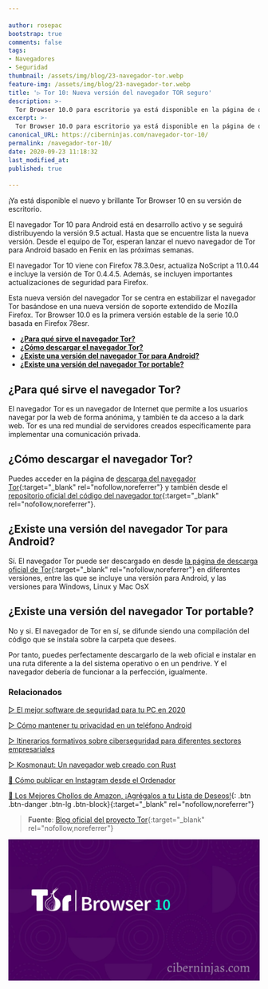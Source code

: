 ```yaml
---

author: rosepac
bootstrap: true
comments: false
tags:
- Navegadores
- Seguridad
thumbnail: /assets/img/blog/23-navegador-tor.webp
feature-img: /assets/img/blog/23-navegador-tor.webp
title: '▷ Tor 10: Nueva versión del navegador TOR seguro'
description: >-
  Tor Browser 10.0 para escritorio ya está disponible en la página de descarga del navegador Tor y también en nuestro directorio de distribución.
excerpt: >-
  Tor Browser 10.0 para escritorio ya está disponible en la página de descarga del navegador Tor y también en nuestro directorio de distribución.
canonical_URL: https://ciberninjas.com/navegador-tor-10/
permalink: /navegador-tor-10/
date: 2020-09-23 11:18:32
last_modified_at: 
published: true

---
```


¡Ya está disponible el nuevo y brillante Tor Browser 10 en su versión de escritorio.

El navegador Tor 10 para Android está en desarrollo activo y se seguirá distribuyendo la versión 9.5 actual. Hasta que se encuentre lista la nueva versión. Desde el equipo de Tor, esperan lanzar el nuevo navegador de Tor para Android basado en Fenix ​​en las próximas semanas.

El navegador Tor 10 viene con Firefox 78.3.0esr, actualiza NoScript a 11.0.44 e incluye la versión de Tor 0.4.4.5. Además, se incluyen importantes actualizaciones de seguridad para Firefox.

Esta nueva versión del navegador Tor se centra en estabilizar el navegador Tor basándose en una nueva versión de soporte extendido de Mozilla Firefox. Tor Browser 10.0 es la primera versión estable de la serie 10.0 basada en Firefox 78esr.

- [**¿Para qué sirve el navegador Tor?**](#para-qué-sirve-el-navegador-tor)
- [**¿Cómo descargar el navegador Tor?**](#cómo-descargar-el-navegador-tor)
- [**¿Existe una versión del navegador Tor para Android?**](#existe-una-versión-del-navegador-tor-para-android)
- [**¿Existe una versión del navegador Tor portable?**](#existe-una-versión-del-navegador-tor-portable)

## **¿Para qué sirve el navegador Tor?**

El navegador Tor es un navegador de Internet que permite a los usuarios navegar por la web de forma anónima, y también te da acceso a la dark web. Tor es una red mundial de servidores creados específicamente para implementar una comunicación privada.

## **¿Cómo descargar el navegador Tor?**

Puedes acceder en la página de [descarga del navegador Tor](https://www.torproject.org/download/ "descargar el navegador tor"){:target="_blank" rel="nofollow,noreferrer"} y también desde el [repositorio oficial del código del navegador tor](https://dist.torproject.org/torbrowser/10.0/){:target="_blank" rel="nofollow,noreferrer"}.

## **¿Existe una versión del navegador Tor para Android?**

Sí. El navegador Tor puede ser descargado en desde [la página de descarga oficial de Tor](https://www.torproject.org/download/){:target="_blank" rel="nofollow,noreferrer"} en diferentes versiones, entre las que se incluye una versión para Android, y las versiones para Windows, Linux y Mac OsX

## **¿Existe una versión del navegador Tor portable?**

No y si. El navegador de Tor en sí, se difunde siendo una compilación del código que se instala sobre la carpeta que desees.

Por tanto, puedes perfectamente descargarlo de la web oficial e instalar en una ruta diferente a la del sistema operativo o en un pendrive. Y el navegador debería de funcionar a la perfección, igualmente.

### **Relacionados** <!-- omit in toc -->

[▷ El mejor software de seguridad para tu PC en 2020](https://ciberninjas.com/el-mejor-software-seguridad-2020/)

[▷ Cómo mantener tu privacidad en un teléfono Android](https://ciberninjas.com/como-mantener-tu-privacidad-usando-android/)

[▷ Itinerarios formativos sobre ciberseguridad para diferentes sectores empresariales](https://ciberninjas.com/itinerarios-ciberseguridad-sectorial/)

[▷ Kosmonaut: Un navegador web creado con Rust](https://ciberninjas.com/kosmonaut-navegador-web-rust/)

[ 📸 Cómo publicar en Instagram desde el Ordenador](https://ciberninjas.com/como-publicar-en-instagram-%F0%9F%93%B8-desde-el-ordenador-%F0%9F%96%A5-extension-de-chrome-mobile-browser-emulator/)

[🛒 Los Mejores Chollos de Amazon, ¡Agrégalos a tu Lista de Deseos!](https://www.amazon.es/shop/cibercursos "Los Mejores Chollos de Amazon, Ofertas Flash, Black Monday y Amazon Prime Day"){: .btn .btn-danger .btn-lg .btn-block}{:target="_blank" rel="nofollow,noreferrer"}

> **Fuente**: [Blog oficial del proyecto Tor](https://blog.torproject.org/new-release-tor-browser-100 "Blog oficial del proyecto Tor"){:target="_blank" rel="nofollow,noreferrer"}

![Tor 10: Nueva versión del navegador TOR seguro](/assets/img/blog/23-navegador-tor.webp "Tor 10: Nueva versión del navegador TOR seguro")